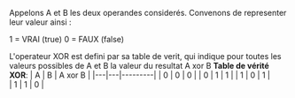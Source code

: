 Appelons A et B les deux operandes considerés. Convenons de representer leur valeur ainsi :

1 = VRAI (true)
0 = FAUX (false)

L'operateur XOR est defini par sa table de verit, qui indique pour toutes les valeurs possibles de A et B la valeur du resultat A xor B
**Table de vérité XOR**:
| A | B | A xor B |
|---|---|---------|
| 0 | 0 |    0    |
| 0 | 1 |    1    |
| 1 | 0 |    1    |  
| 1 | 1 |    0    |